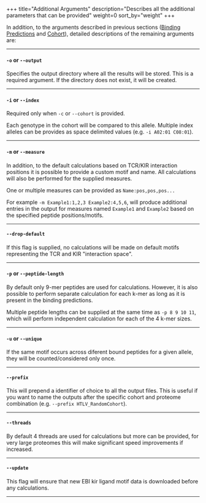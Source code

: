 +++
title="Additional Arguments"
description="Describes all the additional parameters that can be provided"
weight=0
sort_by="weight"
+++

In addition, to the arguments described in previous sections ([Binding Predictions](@/input/binding_predictions.md) and [Cohort](@/input/cohort.md)), detailed descriptions of the remaining arguments are:

---

#### `-o` or `--output`

Specifies the output directory where all the results will be stored. This is a required argument.  If the directory does not exist, it will be created. 

---

#### `-i` or `--index`
Required only when `-c` or `--cohort` is provided.  

Each genotype in the cohort will be compared to this allele.  Multiple index alleles can be provides as space delimited values (e.g. `-i A02:01 C08:01`).

---

#### `-m` or `--measure`

In addition, to the default calculations based on TCR/KIR interaction positions it is possible to provide a custom motif and name.  All calculations will also be performed for the supplied measures.

One or multiple measures can be provided as `Name:pos,pos,pos...` 

For example `-m Example1:1,2,3 Example2:4,5,6`, will produce additional entries in the output for measures named `Example1` and `Example2` based on the specified peptide positions/motifs.

---

#### `--drop-default`

If this flag is supplied, no calculations will be made on default motifs representing the TCR and KIR "interaction space".

---
#### `-p` or `--peptide-length`

By default only 9-mer peptides are used for calculations.  However, it is also possible to perform separate calculation for each k-mer as long as it is present in the binding predictions.  

Multiple peptide lengths can be supplied at the same time as `-p 8 9 10 11`, which will perform independent calculation for each of the 4 k-mer sizes.

---

#### `-u` or `--unique`

If the same motif occurs across diferent bound peptides for a given allele, they will be counted/considered only once.  

---

#### `--prefix`

This will prepend a identifier of choice to all the output files.  This is useful if you want to name the outputs after the specific cohort and proteome combination (e.g. `--prefix HTLV_RandomCohort`).

---

#### `--threads`

By default 4 threads are used for calculations but more can be provided, for very large proteomes this will make significant speed improvements if increased.

---

#### `--update`

This flag will ensure that new EBI kir ligand motif data is downloaded before any calculations.  

---
